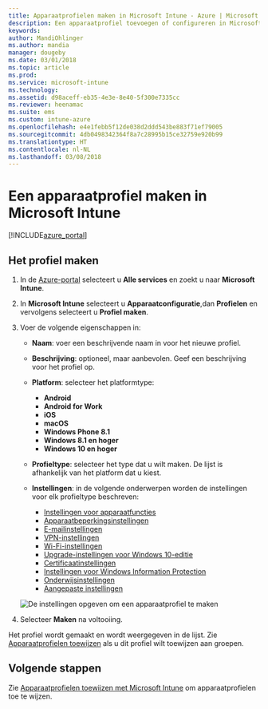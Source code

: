 ```yaml
---
title: Apparaatprofielen maken in Microsoft Intune - Azure | Microsoft Docs
description: Een apparaatprofiel toevoegen of configureren in Microsoft Intune, met inbegrip van het platformtype selecteren en de instellingen configureren in de Azure Portal
keywords: 
author: MandiOhlinger
ms.author: mandia
manager: dougeby
ms.date: 03/01/2018
ms.topic: article
ms.prod: 
ms.service: microsoft-intune
ms.technology: 
ms.assetid: d98aceff-eb35-4e3e-8e40-5f300e7335cc
ms.reviewer: heenamac
ms.suite: ems
ms.custom: intune-azure
ms.openlocfilehash: e4e1febb5f12de038d2ddd543be883f71ef79005
ms.sourcegitcommit: 4db0498342364f8a7c28995b15ce32759e920b99
ms.translationtype: HT
ms.contentlocale: nl-NL
ms.lasthandoff: 03/08/2018
---
```

# <a name="create-a-device-profile-in-microsoft-intune"></a>Een apparaatprofiel maken in Microsoft Intune

[!INCLUDE[azure_portal](./includes/azure_portal.md)]

## <a name="create-the-profile"></a>Het profiel maken
1. In de [Azure-portal](https://portal.azure.com) selecteert u **Alle services** en zoekt u naar **Microsoft Intune**.

2. In **Microsoft Intune** selecteert u **Apparaatconfiguratie**,dan **Profielen** en vervolgens selecteert u  **Profiel maken**.

3. Voer de volgende eigenschappen in:

    - **Naam**: voer een beschrijvende naam in voor het nieuwe profiel.
    - **Beschrijving**: optioneel, maar aanbevolen. Geef een beschrijving voor het profiel op.
    - **Platform**: selecteer het platformtype:  

        - **Android**
        - **Android for Work**
        - **iOS**
        - **macOS**
        - **Windows Phone 8.1**
        - **Windows 8.1 en hoger**
        - **Windows 10 en hoger**

    - **Profieltype**: selecteer het type dat u wilt maken. De lijst is afhankelijk van het platform dat u kiest.
    - **Instellingen**: in de volgende onderwerpen worden de instellingen voor elk profieltype beschreven:

        -  [Instellingen voor apparaatfuncties](device-features-configure.md)
        -  [Apparaatbeperkingsinstellingen](device-restrictions-configure.md)
        -  [E-mailinstellingen](email-settings-configure.md)
        -  [VPN-instellingen](vpn-settings-configure.md)
        -  [Wi-Fi-instellingen](wi-fi-settings-configure.md)
        -  [Upgrade-instellingen voor Windows 10-editie](edition-upgrade-configure-windows-10.md)
        -  [Certificaatinstellingen](certificates-configure.md)
        -  [Instellingen voor Windows Information Protection](windows-information-protection-configure.md)
        -  [Onderwijsinstellingen](education-settings-configure.md)
        -  [Aangepaste instellingen](custom-settings-configure.md)

    ![De instellingen opgeven om een apparaatprofiel te maken](./media/create-device-profile.png)

4. Selecteer **Maken** na voltooiing.

Het profiel wordt gemaakt en wordt weergegeven in de lijst. Zie [Apparaatprofielen toewijzen](device-profile-assign.md) als u dit profiel wilt toewijzen aan groepen.


## <a name="next-steps"></a>Volgende stappen
Zie [Apparaatprofielen toewijzen met Microsoft Intune](device-profile-assign.md) om apparaatprofielen toe te wijzen.
